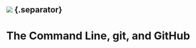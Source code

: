 ## ![](https://s3.amazonaws.com/python-ga/images/GA_Cog_Medium_White_RGB.png)  {.separator}

<h1>The Command Line, git, and GitHub</h1>
